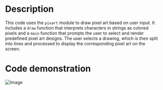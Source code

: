
# Description  
This code uses the `pixart` module to draw pixel art based on user input. It includes a `draw` function that interprets characters in strings as colored pixels and a `main` function that prompts the user to select and render predefined pixel art designs. The user selects a drawing, which is then split into lines and processed to display the corresponding pixel art on the screen.

# Code demonstration
![Image](https://github.com/user-attachments/assets/6ea35a31-ff27-467d-96e0-d2fcb5328a19)
